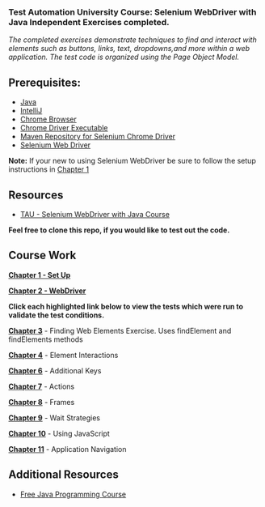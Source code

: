 <h3>Test Automation University Course: Selenium WebDriver with Java Independent Exercises completed.</h3>

<p><I>The completed exercises demonstrate techniques to find and interact with elements such as buttons, links, text, dropdowns,and more within a web application.
The test code is organized using the Page Object Model.</p></I>

<h2>Prerequisites:</h2>
<ul>
<li><a href="https://www.oracle.com/java/technologies/javase-downloads.html" target="_blank">Java</a></li>

<li><a href="https://www.jetbrains.com/idea/download/#section=windows" target="_blank">IntelliJ</a></li>

<li><a href="https://www.google.com/chrome/" target="_blank">Chrome Browser</a></li>

<li><a href="http://chromedriver.chromium.org/downloads" target="_blank">Chrome Driver Executable</a></li>

<li><a href="https://mvnrepository.com/artifact/org.seleniumhq.selenium/selenium-chrome-driver/3.141.59" target="_blank">Maven Repository for Selenium Chrome Driver</a>

<li><a href="https://www.selenium.dev/downloads/" target="_blank">Selenium Web Driver</a></li>
</ul>
 
 
 <p><b>Note:</b> If your new to using Selenium WebDriver be sure to follow the setup instructions in <a href="https://testautomationu.applitools.com/selenium-webdriver-tutorial-java/chapter1.html" target="_blank">Chapter 1</a></p>



<h2>Resources</h2>
<ul>
<li><a href="https://testautomationu.applitools.com/selenium-webdriver-tutorial-java/" target="_blank">TAU - Selenium WebDriver with Java Course</a>
</li>
</ul>


<p><b>Feel free to clone this repo, if you would like to test out the code.</p></b>

<h2>Course Work</h2>

<a href="https://testautomationu.applitools.com/selenium-webdriver-tutorial-java/chapter1.html" target="_blank"><b>Chapter 1 - Set Up</b></a>

<a href="https://testautomationu.applitools.com/selenium-webdriver-tutorial-java/chapter2.html" target="_blank"><b>Chapter 2 - WebDriver</b></a>

<p><b>Click each highlighted link below to view the tests which were run to validate the test conditions.</p></b>


<a href="https://github.com/cjohnsonjava/TAU-Selenium-WebDriver-Java/tree/master/src/test/java/exercise/chapter3/" target="_blank"><b>Chapter 3</b></a> - Finding Web Elements Exercise. Uses findElement and findElements methods

<a href="https://github.com/cjohnsonjava/TAU-Selenium-WebDriver-Java/tree/master/src/test/java/forgotpassword/" target="blank"><b>Chapter 4</b></a> - Element Interactions 
 
<a href="https://github.com/cjohnsonjava/TAU-Selenium-WebDriver-Java/tree/master/src/test/java/slider/" target="blank"><b>Chapter 6</b></a> - Additional Keys

<a href="https://github.com/cjohnsonjava/TAU-Selenium-WebDriver-Java/tree/master/src/test/java/contextmenu/" target="blank"><b>Chapter 7</b></a> - Actions

<a href="https://github.com/cjohnsonjava/TAU-Selenium-WebDriver-Java/tree/master/src/test/java/frames/" target="blank"><b>Chapter 8</b></a> - Frames

<a href="https://github.com/cjohnsonjava/TAU-Selenium-WebDriver-Java/tree/master/src/test/java/wait/" target="blank"><b>Chapter 9</b></a> - Wait Strategies

<a href="https://github.com/cjohnsonjava/TAU-Selenium-WebDriver-Java/tree/master/src/test/java/javascript/" target="blank"><b>Chapter 10</b></a> - Using JavaScript

<a href="https://github.com/cjohnsonjava/TAU-Selenium-WebDriver-Java/tree/master/src/test/java/navigation/" target="blank"><b>Chapter 11</b></a> - Application Navigation

<h2>Additional Resources</h2>
<ul>
<li>
<a href="https://testautomationu.applitools.com/java-programming-course/" target="_blank">Free Java Programming Course</a>
</li>
</ul>
